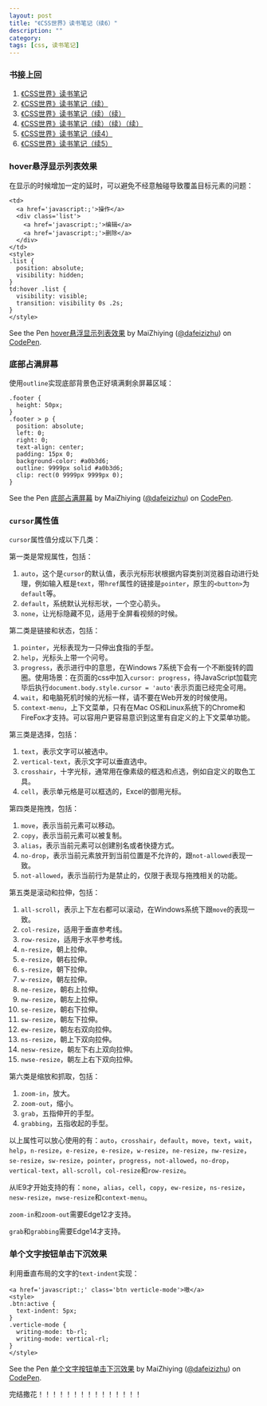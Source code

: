 ```yaml
---
layout: post
title: "《CSS世界》读书笔记（续6）"
description: ""
category: 
tags: [css, 读书笔记]
---
```


<script async src="https://static.codepen.io/assets/embed/ei.js"></script>

### 书接上回

1. [《CSS世界》读书笔记](/posts/2018/06/22/css-world-summary.html)
2. [《CSS世界》读书笔记（续）](/posts/2018/06/29/css-world-summary.html)
3. [《CSS世界》读书笔记（续）（续）](/posts/2018/07/16/css-world-summary.html)
4. [《CSS世界》读书笔记（续）（续）（续）](/posts/2018/07/23/css-world-summary.html)
5. [《CSS世界》读书笔记（续4）](/posts/2018/07/30/css-world-summary.html)
6. [《CSS世界》读书笔记（续5）](/posts/2018/08/07/css-world-summary.html)

### hover悬浮显示列表效果

在显示的时候增加一定的延时，可以避免不经意触碰导致覆盖目标元素的问题：

    <td>
      <a href='javascript:;'>操作</a>
      <div class='list'>
        <a href='javascript:;'>编辑</a>
        <a href='javascript:;'>删除</a>
      </div>
    </td>
    <style>
    .list {
      position: absolute;
      visibility: hidden;
    }
    td:hover .list {
      visibility: visible;
      transition: visibility 0s .2s;
    }
    </style>

<p data-height="265" data-theme-id="0" data-slug-hash="djLNjr" data-default-tab="html,result" data-user="dafeizizhu" data-pen-title="hover悬浮显示列表效果" class="codepen">See the Pen <a href="https://codepen.io/dafeizizhu/pen/djLNjr/">hover悬浮显示列表效果</a> by MaiZhiying (<a href="https://codepen.io/dafeizizhu">@dafeizizhu</a>) on <a href="https://codepen.io">CodePen</a>.</p>

### 底部占满屏幕

使用`outline`实现底部背景色正好填满剩余屏幕区域：

    .footer {
      height: 50px;
    }
    .footer > p {
      position: absolute;
      left: 0;
      right: 0;
      text-align: center;
      padding: 15px 0;
      background-color: #a0b3d6;
      outline: 9999px solid #a0b3d6;
      clip: rect(0 9999px 9999px 0);
    }

<p data-height="265" data-theme-id="0" data-slug-hash="VBNPNo" data-default-tab="css,result" data-user="dafeizizhu" data-pen-title="底部占满屏幕" class="codepen">See the Pen <a href="https://codepen.io/dafeizizhu/pen/VBNPNo/">底部占满屏幕</a> by MaiZhiying (<a href="https://codepen.io/dafeizizhu">@dafeizizhu</a>) on <a href="https://codepen.io">CodePen</a>.</p>

### `cursor`属性值

`cursor`属性值分成以下几类：

第一类是常规属性，包括：

1. `auto`，这个是`cursor`的默认值，表示光标形状根据内容类别浏览器自动进行处理，例如输入框是`text`，带`href`属性的链接是`pointer`，原生的`<button>`为`default`等。
2. `default`，系统默认光标形状，一个空心箭头。
3. `none`，让光标隐藏不见，适用于全屏看视频的时候。

第二类是链接和状态，包括：

1. `pointer`，光标表现为一只伸出食指的手型。
2. `help`，光标头上带一个问号。
3. `progress`，表示进行中的意思，在Windows 7系统下会有一个不断旋转的圆圈。使用场景：在页面的css中加入`cursor: progress`，待JavaScript加载完毕后执行`document.body.style.cursor = 'auto'`表示页面已经完全可用。
4. `wait`，和电脑死机时候的光标一样，请不要在Web开发的时候使用。
5. `context-menu`，上下文菜单，只有在Mac OS和Linux系统下的Chrome和FireFox才支持。可以容用户更容易意识到这里有自定义的上下文菜单功能。

第三类是选择，包括：

1. `text`，表示文字可以被选中。
2. `vertical-text`，表示文字可以垂直选中。
3. `crosshair`，十字光标，通常用在像素级的框选和点选，例如自定义的取色工具。
4. `cell`，表示单元格是可以框选的，Excel的御用光标。

第四类是拖拽，包括：

1. `move`，表示当前元素可以移动。
2. `copy`，表示当前元素可以被复制。
3. `alias`，表示当前元素可以创建别名或者快捷方式。
4. `no-drop`，表示当前元素放开到当前位置是不允许的，跟`not-allowed`表现一致。
5. `not-allowed`，表示当前行为是禁止的，仅限于表现与拖拽相关的功能。

第五类是滚动和拉伸，包括：

1. `all-scroll`，表示上下左右都可以滚动，在Windows系统下跟`move`的表现一致。
2. `col-resize`，适用于垂直参考线。
3. `row-resize`，适用于水平参考线。
4. `n-resize`，朝上拉伸。
5. `e-resize`，朝右拉伸。
6. `s-resize`，朝下拉伸。
7. `w-resize`，朝左拉伸。
8. `ne-resize`，朝右上拉伸。
9. `nw-resize`，朝左上拉伸。
10. `se-resize`，朝右下拉伸。
11. `sw-resize`，朝左下拉伸。
12. `ew-resize`，朝左右双向拉伸。
13. `ns-resize`，朝上下双向拉伸。
14. `nesw-resize`，朝左下右上双向拉伸。
15. `nwse-resize`，朝左上右下双向拉伸。

第六类是缩放和抓取，包括：

1. `zoom-in`，放大。
2. `zoom-out`，缩小。
3. `grab`，五指伸开的手型。
4. `grabbing`，五指收起的手型。

以上属性可以放心使用的有：`auto`，`crosshair`，`default`，`move`，`text`，`wait`，`help`，`n-resize`，`e-resize`，`e-resize`，`w-resize`，`ne-resize`，`nw-resize`，`se-resize`，`sw-resize`，`pointer`，`progress`，`not-allowed`，`no-drop`，`vertical-text`，`all-scroll`，`col-resize`和`row-resize`。

从IE9才开始支持的有：`none`，`alias`，`cell`，`copy`，`ew-resize`，`ns-resize`，`nesw-resize`，`nwse-resize`和`context-menu`。

`zoom-in`和`zoom-out`需要Edge12才支持。

`grab`和`grabbing`需要Edge14才支持。

### 单个文字按钮单击下沉效果

利用垂直布局的文字的`text-indent`实现：

    <a href='javascript:;' class='btn verticle-mode'>嗷</a>
    <style>
    .btn:active {
      text-indent: 5px;
    }
    .verticle-mode {
      writing-mode: tb-rl;
      writing-mode: vertical-rl;
    }
    </style>

<p data-height="265" data-theme-id="0" data-slug-hash="jpRBQv" data-default-tab="css,result" data-user="dafeizizhu" data-pen-title="单个文字按钮单击下沉效果" class="codepen">See the Pen <a href="https://codepen.io/dafeizizhu/pen/jpRBQv/">单个文字按钮单击下沉效果</a> by MaiZhiying (<a href="https://codepen.io/dafeizizhu">@dafeizizhu</a>) on <a href="https://codepen.io">CodePen</a>.</p>

完结撒花！！！！！！！！！！！！！！！
